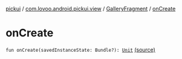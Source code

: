 [pickui](../../index.md) / [com.lovoo.android.pickui.view](../index.md) / [GalleryFragment](index.md) / [onCreate](./on-create.md)

# onCreate

`fun onCreate(savedInstanceState: Bundle?): `[`Unit`](https://kotlinlang.org/api/latest/jvm/stdlib/kotlin/-unit/index.html) [(source)](https://github.com/lovoo/android-pickpic/blob/master/pickui/pickui/src/main/kotlin/com/lovoo/android/pickui/view/GalleryFragment.kt#L71)